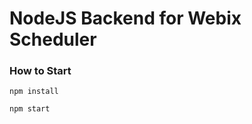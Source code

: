 NodeJS Backend for Webix Scheduler
=====================

### How to Start

```shell script
npm install

npm start
```


